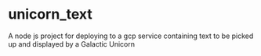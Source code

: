# unicorn_text
A node js project for deploying to a gcp service containing text to be picked up and displayed by a Galactic Unicorn
